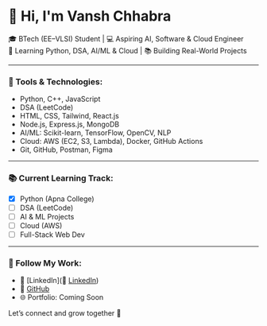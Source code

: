 # 👋 Hi, I'm Vansh Chhabra

🎓 BTech (EE–VLSI) Student | 💻 Aspiring AI, Software & Cloud Engineer  
🚀 Learning Python, DSA, AI/ML & Cloud | 📚 Building Real-World Projects

---

### 🔧 Tools & Technologies:
- Python, C++, JavaScript
- DSA (LeetCode)
- HTML, CSS, Tailwind, React.js
- Node.js, Express.js, MongoDB
- AI/ML: Scikit-learn, TensorFlow, OpenCV, NLP
- Cloud: AWS (EC2, S3, Lambda), Docker, GitHub Actions
- Git, GitHub, Postman, Figma

---

### 📚 Current Learning Track:
- [x] Python (Apna College)
- [ ] DSA (LeetCode)
- [ ] AI & ML Projects
- [ ] Cloud (AWS)
- [ ] Full-Stack Web Dev

---

### 📌 Follow My Work:
- 🔗 [LinkedIn](🔗 [LinkedIn](https://www.linkedin.com/in/vansh-chhabra-959024287))
- 🔗 [GitHub](https://github.com/vanshchhabra-dev)
- 🌐 Portfolio: Coming Soon

Let’s connect and grow together 🚀
